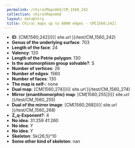 ```yaml
--- 
 permalink: /chiralMaps6kE/CM_1560_242 
 collection: chiralMaps6kE
 layout: dataEntry
 title: Chiral maps up to 6000 edges - CM[1560;242]
---
```


- **ID**: [CM[1560;242]]({{ site.url }}/test/CM_1560_242)
- **Genus of the underlying surface**: 703
- **Length of the face**: 24
- **Valency**: 120
- **Length of the Petrie polygon**: 130
- **Is the automorphism group solvable?**: S
- **Number of vertices**: 26
- **Number of edges**: 1560
- **Number of faces**: 130
- **The map is self-**: none
- **Dual map**: [CM[1560;274]]({{ site.url }}/test/CM_1560_274)
- **Mirror (enantihomorphic) map**: [CM[1560;255]]({{ site.url }}/test/CM_1560_255)
- **Dual of the mirror image**: [CM[1560;268]]({{ site.url }}/test/CM_1560_268)
- **Z_q-Exponent?**: 4
- **No idea**:  31:259 41:260
- **No idea**: Y
- **No idea**: Y
- **Skeleton**: Sk(26;5)^10
- **Some other kind of skeleton**: nan
